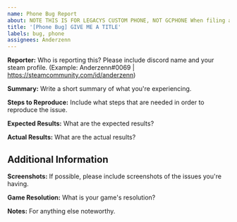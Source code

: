 ```yaml
---
name: Phone Bug Report
about: NOTE THIS IS FOR LEGACYS CUSTOM PHONE, NOT GCPHONE When filing a bug report make sure to fill in all information as detailed as you possibly can.
title: '[Phone Bug] GIVE ME A TITLE'
labels: bug, phone
assignees: Anderzenn
---
```


**Reporter:**
Who is reporting this? Please include discord name and your steam profile. (Example: Anderzenn#0069 | https://steamcommunity.com/id/anderzenn)

**Summary:**
Write a short summary of what you're experiencing.

**Steps to Reproduce:**
Include what steps that are needed in order to reproduce the issue.

**Expected Results:**
What are the expected results?

**Actual Results:**
What are the actual results?

## Additional Information

**Screenshots:**
If possible, please include screenshots of the issues you're having.

**Game Resolution:**
What is your game's resolution?

**Notes:**
For anything else noteworthy.

